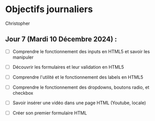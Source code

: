 # Objectifs journaliers

Christopher

## Jour 7 (Mardi 10 Décembre 2024) :

- [ ] Comprendre le fonctionnement des inputs en HTML5 et savoir les manipuler
- [ ] Découvrir les formulaires et leur validation en HTML5
- [ ] Comprendre l'utilité et le fonctionnement des labels en HTML5
- [ ] Comprendre le fonctionnement des dropdowns, boutons radio, et checkbox
- [ ] Savoir insérer une vidéo dans une page HTML (Youtube, locale)
- [ ] Créer son premier formulaire HTML

